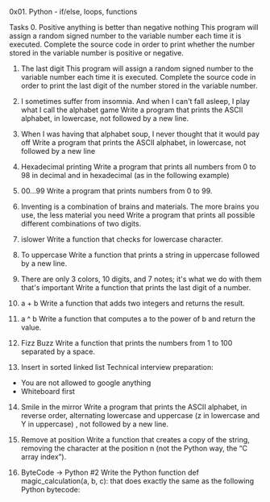 0x01. Python - if/else, loops, functions

Tasks
0. Positive anything is better than negative nothing
This program will assign a random signed number to the variable number each time it is executed. Complete the source code in order to print whether the number stored in the variable number is positive or negative.

1. The last digit
This program will assign a random signed number to the variable number each time it is executed. Complete the source code in order to print the last digit of the number stored in the variable number.

2. I sometimes suffer from insomnia. And when I can't fall asleep, I play what I call the alphabet game
Write a program that prints the ASCII alphabet, in lowercase, not followed by a new line.

3. When I was having that alphabet soup, I never thought that it would pay off
Write a program that prints the ASCII alphabet, in lowercase, not followed by a new line

4. Hexadecimal printing
Write a program that prints all numbers from 0 to 98 in decimal and in hexadecimal (as in the following example)

5. 00...99
Write a program that prints numbers from 0 to 99.

6. Inventing is a combination of brains and materials. The more brains you use, the less material you need
Write a program that prints all possible different combinations of two digits.

7. islower
Write a function that checks for lowercase character.

8. To uppercase
Write a function that prints a string in uppercase followed by a new line.

9. There are only 3 colors, 10 digits, and 7 notes; it's what we do with them that's important
Write a function that prints the last digit of a number.

10. a + b
Write a function that adds two integers and returns the result.

11. a ^ b
Write a function that computes a to the power of b and return the value.

12. Fizz Buzz
Write a function that prints the numbers from 1 to 100 separated by a space.

13. Insert in sorted linked list
Technical interview preparation:
* You are not allowed to google anything
* Whiteboard first

14. Smile in the mirror
Write a program that prints the ASCII alphabet, in reverse order, alternating lowercase and uppercase (z in lowercase and Y in uppercase) , not followed by a new line.

15. Remove at position
Write a function that creates a copy of the string, removing the character at the position n (not the Python way, the “C array index”).

16. ByteCode -> Python #2
Write the Python function def magic_calculation(a, b, c): that does exactly the same as the following Python bytecode:


